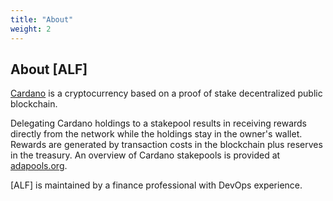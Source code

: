 ```yaml
---
title: "About"
weight: 2
---
```


## About [ALF]

[Cardano](https://cardano.org) is a cryptocurrency based on a proof of stake decentralized public blockchain.

Delegating Cardano holdings to a stakepool results in receiving rewards directly from the network while the holdings stay in the owner's wallet. Rewards are generated by transaction costs in the blockchain plus reserves in the treasury. An overview of Cardano stakepools is provided at [adapools.org](https://adapools.org/). 

[ALF] is maintained by a finance professional with DevOps experience. 


